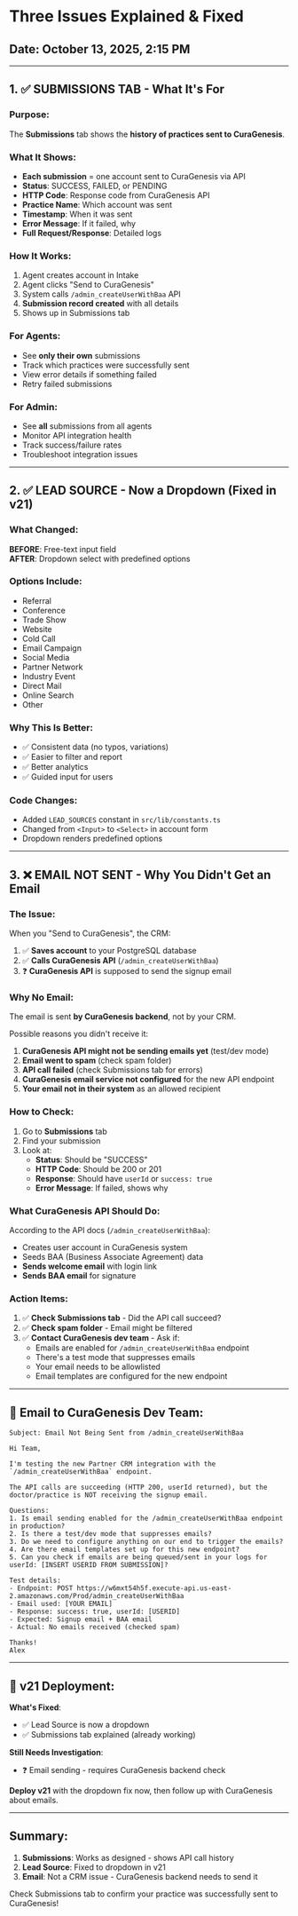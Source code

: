 # Three Issues Explained & Fixed

## Date: October 13, 2025, 2:15 PM

---

## 1. ✅ **SUBMISSIONS TAB** - What It's For

### Purpose:
The **Submissions** tab shows the **history of practices sent to CuraGenesis**.

### What It Shows:
- **Each submission** = one account sent to CuraGenesis via API
- **Status**: SUCCESS, FAILED, or PENDING
- **HTTP Code**: Response code from CuraGenesis API
- **Practice Name**: Which account was sent
- **Timestamp**: When it was sent
- **Error Message**: If it failed, why
- **Full Request/Response**: Detailed logs

### How It Works:
1. Agent creates account in Intake
2. Agent clicks "Send to CuraGenesis"
3. System calls `/admin_createUserWithBaa` API
4. **Submission record created** with all details
5. Shows up in Submissions tab

### For Agents:
- See **only their own** submissions
- Track which practices were successfully sent
- View error details if something failed
- Retry failed submissions

### For Admin:
- See **all** submissions from all agents
- Monitor API integration health
- Track success/failure rates
- Troubleshoot integration issues

---

## 2. ✅ **LEAD SOURCE** - Now a Dropdown (Fixed in v21)

### What Changed:
**BEFORE**: Free-text input field  
**AFTER**: Dropdown select with predefined options

### Options Include:
- Referral
- Conference
- Trade Show
- Website
- Cold Call
- Email Campaign
- Social Media
- Partner Network
- Industry Event
- Direct Mail
- Online Search
- Other

### Why This Is Better:
- ✅ Consistent data (no typos, variations)
- ✅ Easier to filter and report
- ✅ Better analytics
- ✅ Guided input for users

### Code Changes:
- Added `LEAD_SOURCES` constant in `src/lib/constants.ts`
- Changed from `<Input>` to `<Select>` in account form
- Dropdown renders predefined options

---

## 3. ❌ **EMAIL NOT SENT** - Why You Didn't Get an Email

### The Issue:
When you "Send to CuraGenesis", the CRM:
1. ✅ **Saves account** to your PostgreSQL database
2. ✅ **Calls CuraGenesis API** (`/admin_createUserWithBaa`)
3. ❓ **CuraGenesis API** is supposed to send the signup email

### Why No Email:
The email is sent **by CuraGenesis backend**, not by your CRM.

Possible reasons you didn't receive it:
1. **CuraGenesis API might not be sending emails yet** (test/dev mode)
2. **Email went to spam** (check spam folder)
3. **API call failed** (check Submissions tab for errors)
4. **CuraGenesis email service not configured** for the new API endpoint
5. **Your email not in their system** as an allowed recipient

### How to Check:
1. Go to **Submissions** tab
2. Find your submission
3. Look at:
   - **Status**: Should be "SUCCESS"
   - **HTTP Code**: Should be 200 or 201
   - **Response**: Should have `userId` or `success: true`
   - **Error Message**: If failed, shows why

### What CuraGenesis API Should Do:
According to the API docs (`/admin_createUserWithBaa`):
- Creates user account in CuraGenesis system
- Seeds BAA (Business Associate Agreement) data
- **Sends welcome email** with login link
- **Sends BAA email** for signature

### Action Items:
1. ✅ **Check Submissions tab** - Did the API call succeed?
2. ✅ **Check spam folder** - Email might be filtered
3. ✅ **Contact CuraGenesis dev team** - Ask if:
   - Emails are enabled for `/admin_createUserWithBaa` endpoint
   - There's a test mode that suppresses emails
   - Your email needs to be allowlisted
   - Email templates are configured for the new endpoint

---

## 📧 Email to CuraGenesis Dev Team:

```
Subject: Email Not Being Sent from /admin_createUserWithBaa

Hi Team,

I'm testing the new Partner CRM integration with the `/admin_createUserWithBaa` endpoint.

The API calls are succeeding (HTTP 200, userId returned), but the doctor/practice is NOT receiving the signup email.

Questions:
1. Is email sending enabled for the /admin_createUserWithBaa endpoint in production?
2. Is there a test/dev mode that suppresses emails?
3. Do we need to configure anything on our end to trigger the emails?
4. Are there email templates set up for this new endpoint?
5. Can you check if emails are being queued/sent in your logs for userId: [INSERT USERID FROM SUBMISSION]?

Test details:
- Endpoint: POST https://w6mxt54h5f.execute-api.us-east-2.amazonaws.com/Prod/admin_createUserWithBaa
- Email used: [YOUR EMAIL]
- Response: success: true, userId: [USERID]
- Expected: Signup email + BAA email
- Actual: No emails received (checked spam)

Thanks!
Alex
```

---

## 🚀 v21 Deployment:

**What's Fixed**:
- ✅ Lead Source is now a dropdown
- ✅ Submissions tab explained (already working)

**Still Needs Investigation**:
- ❓ Email sending - requires CuraGenesis backend check

**Deploy v21** with the dropdown fix now, then follow up with CuraGenesis about emails.

---

## Summary:

1. **Submissions**: Works as designed - shows API call history
2. **Lead Source**: Fixed to dropdown in v21
3. **Email**: Not a CRM issue - CuraGenesis backend needs to send it

Check Submissions tab to confirm your practice was successfully sent to CuraGenesis!

